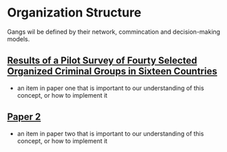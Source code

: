 # Organization Structure

Gangs wil be defined by their network, commincation and decision-making models.  

## [Results of a Pilot Survey of Fourty Selected Organized Criminal Groups in Sixteen Countries](../papers/UNODC_2002-SurveyOrganizedCriminalGroups.md)

- an item in paper one that is important to our understanding of this concept, or how to implement it

## [Paper 2](../papers/template.md)

- an item in paper two that is important to our understanding of this concept, or how to implement it